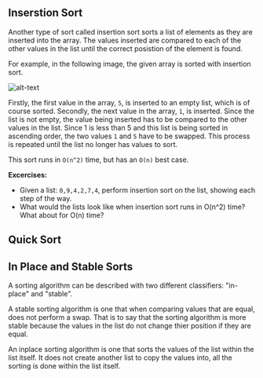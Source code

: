 Inserstion Sort
---------------
Another type of sort called insertion sort sorts a list of elements as they are inserted into the array.
The values inserted are compared to each of the other values in the list until the correct posistion of 
the element is found.

For example, in the following image, the given array is sorted with insertion sort.

![alt-text](http://www.studytonight.com/data-structures/images/insertion-sort.png)

Firstly, the first value in the array, `5`, is inserted to an empty list, which is of course sorted.
Secondly, the next value in the array, `1`, is inserted. Since the list is not empty, the value being
inserted has to be compared to the other values in the list. Since 1 is less than 5 and this list is being
sorted in ascending order, the two values `1` and `5` have to be swapped. This process is repeated until the
list no longer has values to sort.

This sort runs in `O(n^2)` time, but has an `O(n)` best case.

**Excercises:**

* Given a list: `0,9,4,2,7,4`, perform insertion sort on the list, showing each step of the way.
* What would the lists look like when insertion sort runs in O(n^2) time? What about for O(n) time?

Quick Sort
----------

In Place and Stable Sorts
------------------------
A sorting algorithm can be described with two different classifiers: "in-place" and "stable".

A stable sorting algorithm is one that when comparing values that are equal, does not perform a swap.
That is to say that the sorting algorithm is more stable because the values in the list do not change
thier position if they are equal.

An inplace sorting algorithm is one that sorts the values of the list within the list itself. It does
not create another list to copy the values into, all the sorting is done within the list itself.
